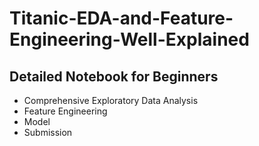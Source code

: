 # Titanic-EDA-and-Feature-Engineering-Well-Explained
## Detailed Notebook for Beginners
- Comprehensive Exploratory Data Analysis
- Feature Engineering
- Model
- Submission
